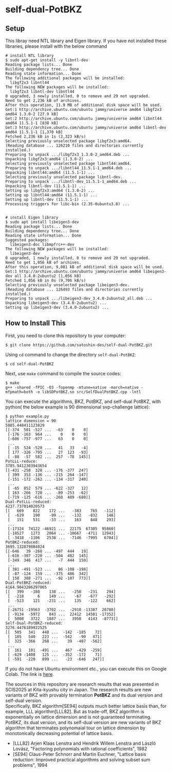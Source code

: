 # self-dual-PotBKZ

## Setup
This libray need NTL library and Eigen library.
If you have not installed these libraries, please install with the below command
```shell
# install NTL library
$ sudo apt-get install -y libntl-dev
Reading package lists... Done
Building dependency tree... Done
Reading state information... Done
The following additional packages will be installed:
  libgf2x3 libntl44
The following NEW packages will be installed:
  libgf2x3 libntl-dev libntl44
0 upgraded, 3 newly installed, 0 to remove and 29 not upgraded.
Need to get 2,236 kB of archives.
After this operation, 11.9 MB of additional disk space will be used.
Get:1 http://archive.ubuntu.com/ubuntu jammy/universe amd64 libgf2x3 amd64 1.3.0-2 [27.9 kB]
Get:2 http://archive.ubuntu.com/ubuntu jammy/universe amd64 libntl44 amd64 11.5.1-1 [838 kB]
Get:3 http://archive.ubuntu.com/ubuntu jammy/universe amd64 libntl-dev amd64 11.5.1-1 [1,370 kB]
Fetched 2,236 kB in 1s (2,323 kB/s)
Selecting previously unselected package libgf2x3:amd64.
(Reading database ... 126210 files and directories currently installed.)
Preparing to unpack .../libgf2x3_1.3.0-2_amd64.deb ...
Unpacking libgf2x3:amd64 (1.3.0-2) ...
Selecting previously unselected package libntl44:amd64.
Preparing to unpack .../libntl44_11.5.1-1_amd64.deb ...
Unpacking libntl44:amd64 (11.5.1-1) ...
Selecting previously unselected package libntl-dev.
Preparing to unpack .../libntl-dev_11.5.1-1_amd64.deb ...
Unpacking libntl-dev (11.5.1-1) ...
Setting up libgf2x3:amd64 (1.3.0-2) ...
Setting up libntl44:amd64 (11.5.1-1) ...
Setting up libntl-dev (11.5.1-1) ...
Processing triggers for libc-bin (2.35-0ubuntu3.8) ...


# install Eigen library
$ sudo apt install libeigen3-dev
Reading package lists... Done
Building dependency tree... Done
Reading state information... Done
Suggested packages:
  libeigen3-doc libmpfrc++-dev
The following NEW packages will be installed:
  libeigen3-dev
0 upgraded, 1 newly installed, 0 to remove and 29 not upgraded.
Need to get 1,056 kB of archives.
After this operation, 9,081 kB of additional disk space will be used.
Get:1 http://archive.ubuntu.com/ubuntu jammy/universe amd64 libeigen3-dev all 3.4.0-2ubuntu2 [1,056 kB]
Fetched 1,056 kB in 0s (9,706 kB/s)
Selecting previously unselected package libeigen3-dev.
(Reading database ... 126493 files and directories currently installed.)
Preparing to unpack .../libeigen3-dev_3.4.0-2ubuntu2_all.deb ...
Unpacking libeigen3-dev (3.4.0-2ubuntu2) ...
Setting up libeigen3-dev (3.4.0-2ubuntu2) ...
```


## How to Install This
First, you need to clone this repository to your computer:
```shell
$ git clone https://github.com/satoshin-des/self-dual-PotBKZ.git
```

Using ``cd`` command to change the directory ``self-dual-PotBKZ``:
```shell
$ cd self-dual-PotBKZ
```

Next, use ``make`` command to compile the source codes:

```shell
$ make
g++ -shared -fPIC -O3 -fopenmp -mtune=native -march=native -mfpmath=both -o libSDPotBKZ.so src/SelfDualPotBKZ.cpp -lntl
```

You can execute the algorithms, BKZ, PotBKZ, and self-dual PotBKZ, with python( the below example is 90 dimensional svp-challenge lattice):

```shell
$ python example.py
lattice dimension = 90
5885.448411123829
[[-374  501 -527 ...  -63    0    0]
 [-176 -163  964 ...    0    0    0]
 [-606 -757 -977 ...   63    0    0]
 ...
 [ -15  524 -520 ...   41   33   -4]
 [ 177 -326 -795 ...   27  123  -93]
 [ -88  -57  582 ...  257  -78  145]]
PotLLL-reduce:
3785.9412303943654
[[-431 -258  328 ... -176 -377  247]
 [ 399  353 -136 ... -215  264 -147]
 [-151 -172 -262 ... -134 -317  240]
 ...
 [ -65  852  579 ... -622 -327   12]
 [ 163 -266  728 ...  -89 -253  -62]
 [-719 -125 -616 ... -260  489 -680]]
Dual-PotLLL-reduced:
4237.737014020573
[[   669    822    172 ...   -383    765   -112]
 [  -629    190    -99 ...   -132   -832    148]
 [   151    531    -33 ...    163    848    293]
 ...
 [-17324  74122 -46921 ...  22175  67305  95860]
 [-10527   1273   2064 ... -10667  -4711  12943]
 [ -3418  -1106   2538 ...  -7146  -7995   6704]]
PotBKZ-reduced:
3695.132879884024
[[-646   39 -268 ... -497  444   19]
 [-616 -307 -220 ... -504  482  145]
 [-349  346  417 ...   -7  444  150]
 ...
 [ 381 -491 -523 ...   86 -108 -198]
 [ -87 -124  159 ... -375  486  342]
 [ 158  388 -271 ...  -92 -107  773]]
Dual-PotBKZ-reduced:
4164.9043206297065
[[   399   -180    138 ...   -258   -231    294]
 [  -218      6    149 ...    -67   -677   -292]
 [  -523    121   -231 ...    135   -122    662]
 ...
 [-26751 -19563  -3702 ...  -2910 -13387  20780]
 [ -9134  -5972    843 ...  22412  14581 -17352]
 [  5008   3722   1887 ...   3958   4143  -8773]]
Self-Dual-PotBKZ-reduced:
3276.4476189922525
[[  505   341   448 ...  -142  -185    72]
 [  185   540   223 ...  -542   -90   471]
 [  325  -366   268 ...    39  -407  -562]
 ...
 [  161   101  -491 ...   467  -429  -259]
 [ -629 -1408   125 ...  -352  -172    71]
 [ -591  -220   899 ...   -23  -646   247]]
```

If you do not have Ubuntu environment etc., you can execute this on Google Colab. The link is [here](https://colab.research.google.com/drive/14V0Hhf8cbboGDOs2phoJpCYRIRrr8Gis?usp=sharing).

The sources in this repository are research results that was presented in SCIS2025 at Kita-kyushu city in Japan. The research results are new variants of BKZ with provably termination **PotBKZ** and its dual version and self-dual version.<br>Specifically, BKZ algorithm[SE94] outputs much better lattice basis than, for example, LLL algorithm[LLL82]. But as trade-off, BKZ algorithm is exponentially on lattice dimension and is not guaranteed terminating.<br>PotBKZ, its dual version, and its self-dual version are new variants of BKZ algorithm that terminates polynomaial tour on lattice dimension by monotonically decreasing potential of lattice basis.

- [LLL82] Arjen Klaas Lenstra and Hendrik Willem Lenstra and László Lovász, "Factoring polynomials with rational coefficients", 1982
- [SE94] Claus-Peter Schnorr and Martin Euchner, "Lattice basis reduction: Improved practical algorithms and solving subset sum problems", 1994
